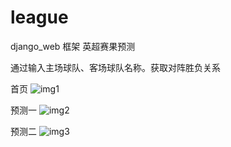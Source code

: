 # league
django_web 框架 英超赛果预测

通过输入主场球队、客场球队名称。获取对阵胜负关系

首页
![img1](http://i4.piimg.com/598656/d7520e3452d23ff3.jpg)

预测一
![img2](http://i4.piimg.com/598656/fa0091e0f893e4cf.jpg)

预测二
![img3](http://i4.piimg.com/598656/4d766dc3d79dd85e.jpg)
